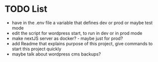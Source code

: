 
# TODO List
- have in the .env file a variable that defines dev or prod or maybe test mode
- edit the script for wordpress start, to run in dev or in prod mode
- make nextJS server as docker? - maybe just for prod?
- add Readme that explains purpose of this project, give commands to start this project quickly
- maybe talk about wordpress cms backups?
